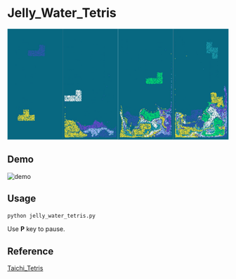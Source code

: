 # Jelly_Water_Tetris

![tetris](./image/Tetris.png)

## Demo

![demo](./image/video.gif)

## Usage

```bash
python jelly_water_tetris.py
```

Use **P** key to pause.

## Reference

[Taichi_Tetris](https://github.com/yuanming-hu/taichi_tetris)